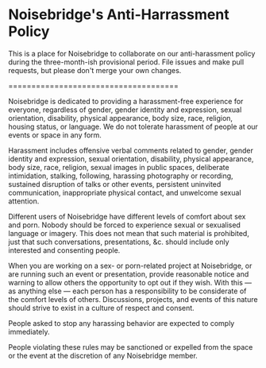 Noisebridge's Anti-Harrassment Policy
=====================================

This is a place for Noisebridge to collaborate on our anti-harassment
policy during the three-month-ish provisional period. File issues and
make pull requests, but please don't merge your own changes.

=====================================

Noisebridge is dedicated to providing a harassment-free experience for
everyone, regardless of gender, gender identity and expression, sexual
orientation, disability, physical appearance, body size, race, religion,
housing status, or language. We do not tolerate harassment of people at 
our events or space in any form.

Harassment includes offensive verbal comments related to gender,
gender identity and expression, sexual orientation, disability,
physical appearance, body size, race, religion, sexual images in
public spaces, deliberate intimidation, stalking, following, harassing
photography or recording, sustained disruption of talks or other
events, persistent uninvited communication, inappropriate physical contact, and unwelcome sexual
attention.

Different users of Noisebridge have different levels of comfort about 
sex and porn. Nobody should be forced to experience sexual or 
sexualised language or imagery. This does not mean that such material 
is prohibited, just that such conversations, presentations, &c. should 
include only interested and consenting people.

When you are working on a sex- or porn-related project at Noisebridge, 
or are running such an event or presentation, provide reasonable 
notice and warning to allow others the opportunity to opt out if they 
wish. With this — as anything else — each person has a responsibility 
to be considerate of the comfort levels of others. Discussions, 
projects, and events of this nature should strive to exist in a 
culture of respect and consent.

People asked to stop any harassing behavior are expected to comply
immediately.

People violating these rules may be sanctioned or expelled from the
space or the event at the discretion of any Noisebridge member.
